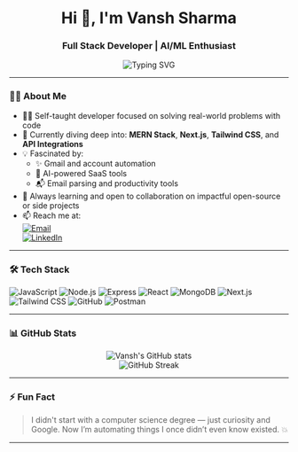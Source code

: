 <h1 align="center">Hi 👋, I'm Vansh Sharma</h1>
<h3 align="center">Full Stack Developer | AI/ML Enthusiast </h3>

<p align="center">
  <img src="https://readme-typing-svg.herokuapp.com?font=Fira+Code&size=22&pause=1000&center=true&vCenter=true&width=435&lines=Passionate+about+Web+Dev+%F0%9F%92%BB;Exploring+AI+and+Automation+%F0%9F%94%A5;Learning+New+Tech+Every+Day+%F0%9F%8E%93" alt="Typing SVG" />
</p>

---

### 👨‍💻 About Me

- 👨‍🎓 Self-taught developer focused on solving real-world problems with code   
- 🌱 Currently diving deep into: **MERN Stack**, **Next.js**, **Tailwind CSS**, and **API Integrations**  
- 💡 Fascinated by:  
  - ✨ Gmail and account automation  
  - 🤖 AI-powered SaaS tools  
  - 📬 Email parsing and productivity tools  
- 💬 Always learning and open to collaboration on impactful open-source or side projects  
- 📫 Reach me at:  
  [![Email](https://img.shields.io/badge/Gmail-vanshsharma1811%40gmail.com-red?style=flat-square&logo=gmail)](mailto:s.vansh1811@gmail.com)   
  [![LinkedIn](https://img.shields.io/badge/LinkedIn-Vansh%20Sharma-blue?style=flat-square&logo=linkedin)](https://www.linkedin.com/in/vanshsharma1811/)

---

### 🛠️ Tech Stack

![JavaScript](https://img.shields.io/badge/-JavaScript-black?style=flat-square&logo=javascript)
![Node.js](https://img.shields.io/badge/-Node.js-black?style=flat-square&logo=node.js)
![Express](https://img.shields.io/badge/-Express.js-black?style=flat-square&logo=express)
![React](https://img.shields.io/badge/-React-black?style=flat-square&logo=react)
![MongoDB](https://img.shields.io/badge/-MongoDB-black?style=flat-square&logo=mongodb)
![Next.js](https://img.shields.io/badge/-Next.js-black?style=flat-square&logo=next.js)
![Tailwind CSS](https://img.shields.io/badge/-Tailwind%20CSS-06B6D4?style=flat-square&logo=tailwind-css)
![GitHub](https://img.shields.io/badge/-GitHub-181717?style=flat-square&logo=github)
![Postman](https://img.shields.io/badge/-Postman-black?style=flat-square&logo=postman)

---

### 📊 GitHub Stats

<p align="center">
  <img src="https://github-readme-stats.vercel.app/api?username=Vansh1811&show_icons=true&theme=radical" alt="Vansh's GitHub stats" />
  <br/>
  <img src="https://streak-stats.demolab.com/?user=Vansh1811&theme=radical" alt="GitHub Streak" />
</p>

---

### ⚡ Fun Fact

> I didn't start with a computer science degree — just curiosity and Google. Now I’m automating things I once didn’t even know existed. 💥

---

<!---
Vansh1811/Vansh1811 is a ✨ special ✨ repository because its `README.md` (this file) appears on your GitHub profile.
You can click the Preview link to take a look at your changes.
--->
